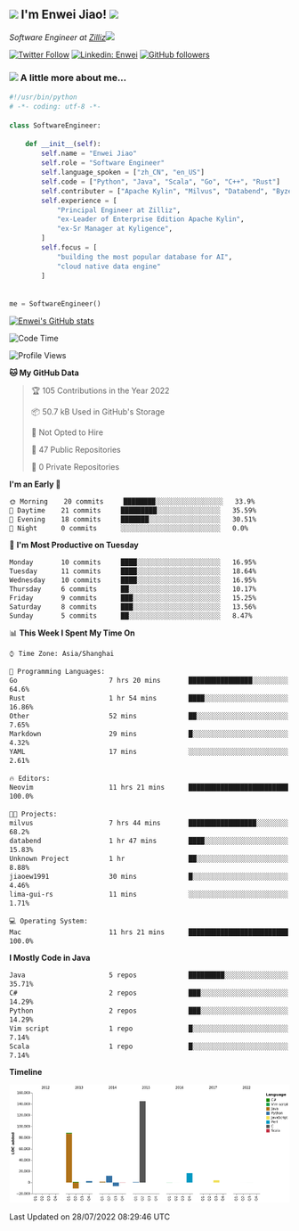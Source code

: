 <h2><img src="https://emojis.slackmojis.com/emojis/images/1531849430/4246/blob-sunglasses.gif?1531849430" width="30"/> I'm  Enwei Jiao! <img src="https://media.giphy.com/media/juBt25nT1KGys/giphy.gif" width=30> </h2>
<!-- <img align='right' src="https://media.giphy.com/media/M9gbBd9nbDrOTu1Mqx/giphy.gif" width="230"> -->
<p><em>Software Engineer at <a href="https://zilliz.com/">Zilliz</a><img src="https://media.giphy.com/media/WUlplcMpOCEmTGBtBW/giphy.gif" width="30"></em></p>

[![Twitter Follow](https://img.shields.io/twitter/follow/misteranmol?label=Follow)](https://twitter.com/intent/follow?screen_name=EnweiJiao)
[![Linkedin: Enwei](https://img.shields.io/badge/-enwei-blue?style=&logo=Linkedin&logoColor=white&link=https://www.linkedin.com/in/enwei-jiao-41192a97)](https://www.linkedin.com/in/enwei-jiao-41192a97/)
[![GitHub followers](https://img.shields.io/github/followers/jiaoew1991?label=Follow&style=social)](https://github.com/jiaoew1991)


### <img src="https://media.giphy.com/media/VgCDAzcKvsR6OM0uWg/giphy.gif" width="30"> A little more about me...  

```python
#!/usr/bin/python
# -*- coding: utf-8 -*-

class SoftwareEngineer:

    def __init__(self):
        self.name = "Enwei Jiao"
        self.role = "Software Engineer"
        self.language_spoken = ["zh_CN", "en_US"]
        self.code = ["Python", "Java", "Scala", "Go", "C++", "Rust"]
        self.contributer = ["Apache Kylin", "Milvus", "Databend", "Byzer-Lang"]
        self.experience = [
            "Principal Engineer at Zilliz",
            "ex-Leader of Enterprise Edition Apache Kylin",
            "ex-Sr Manager at Kyligence",
        ]
        self.focus = [
            "building the most popular database for AI",
            "cloud native data engine"
        ]


me = SoftwareEngineer()
```

[![Enwei's GitHub stats](https://github-readme-stats.vercel.app/api?username=jiaoew1991&count_private=true&show_icons=true)](https://github.com/jiaoew1991/jiaoew1991)

<!-- [![Top Langs](https://github-readme-stats.vercel.app/api/top-langs/?username=jiaoew1991&layout=compact)](https://github.com/jiaoew1991/jiaoew1991) -->

<!--START_SECTION:waka-->
![Code Time](http://img.shields.io/badge/Code%20Time-15%20hrs%2030%20mins-blue)

![Profile Views](http://img.shields.io/badge/Profile%20Views-60-blue)

**🐱 My GitHub Data** 

> 🏆 105 Contributions in the Year 2022
 > 
> 📦 50.7 kB Used in GitHub's Storage 
 > 
> 🚫 Not Opted to Hire
 > 
> 📜 47 Public Repositories 
 > 
> 🔑 0 Private Repositories  
 > 
**I'm an Early 🐤** 

```text
🌞 Morning    20 commits     ████████░░░░░░░░░░░░░░░░░   33.9% 
🌆 Daytime    21 commits     █████████░░░░░░░░░░░░░░░░   35.59% 
🌃 Evening    18 commits     ███████░░░░░░░░░░░░░░░░░░   30.51% 
🌙 Night      0 commits      ░░░░░░░░░░░░░░░░░░░░░░░░░   0.0%

```
📅 **I'm Most Productive on Tuesday** 

```text
Monday       10 commits     ████░░░░░░░░░░░░░░░░░░░░░   16.95% 
Tuesday      11 commits     ████░░░░░░░░░░░░░░░░░░░░░   18.64% 
Wednesday    10 commits     ████░░░░░░░░░░░░░░░░░░░░░   16.95% 
Thursday     6 commits      ██░░░░░░░░░░░░░░░░░░░░░░░   10.17% 
Friday       9 commits      ███░░░░░░░░░░░░░░░░░░░░░░   15.25% 
Saturday     8 commits      ███░░░░░░░░░░░░░░░░░░░░░░   13.56% 
Sunday       5 commits      ██░░░░░░░░░░░░░░░░░░░░░░░   8.47%

```


📊 **This Week I Spent My Time On** 

```text
⌚︎ Time Zone: Asia/Shanghai

💬 Programming Languages: 
Go                       7 hrs 20 mins       ████████████████░░░░░░░░░   64.6% 
Rust                     1 hr 54 mins        ████░░░░░░░░░░░░░░░░░░░░░   16.86% 
Other                    52 mins             ██░░░░░░░░░░░░░░░░░░░░░░░   7.65% 
Markdown                 29 mins             █░░░░░░░░░░░░░░░░░░░░░░░░   4.32% 
YAML                     17 mins             ░░░░░░░░░░░░░░░░░░░░░░░░░   2.61%

🔥 Editors: 
Neovim                   11 hrs 21 mins      █████████████████████████   100.0%

🐱‍💻 Projects: 
milvus                   7 hrs 44 mins       █████████████████░░░░░░░░   68.2% 
databend                 1 hr 47 mins        ████░░░░░░░░░░░░░░░░░░░░░   15.83% 
Unknown Project          1 hr                ██░░░░░░░░░░░░░░░░░░░░░░░   8.88% 
jiaoew1991               30 mins             █░░░░░░░░░░░░░░░░░░░░░░░░   4.46% 
lima-gui-rs              11 mins             ░░░░░░░░░░░░░░░░░░░░░░░░░   1.71%

💻 Operating System: 
Mac                      11 hrs 21 mins      █████████████████████████   100.0%

```

**I Mostly Code in Java** 

```text
Java                     5 repos             █████████░░░░░░░░░░░░░░░░   35.71% 
C#                       2 repos             ███░░░░░░░░░░░░░░░░░░░░░░   14.29% 
Python                   2 repos             ███░░░░░░░░░░░░░░░░░░░░░░   14.29% 
Vim script               1 repo              █░░░░░░░░░░░░░░░░░░░░░░░░   7.14% 
Scala                    1 repo              █░░░░░░░░░░░░░░░░░░░░░░░░   7.14%

```


**Timeline**

![Chart not found](https://raw.githubusercontent.com/jiaoew1991/jiaoew1991/main/charts/bar_graph.png) 


 Last Updated on 28/07/2022 08:29:46 UTC
<!--END_SECTION:waka-->
